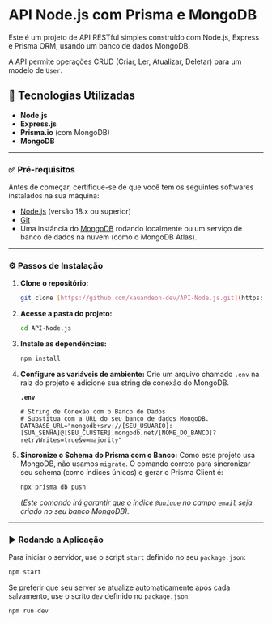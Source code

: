 # API Node.js com Prisma e MongoDB

Este é um projeto de API RESTful simples construído com Node.js, Express e Prisma ORM, usando um banco de dados MongoDB.

A API permite operações CRUD (Criar, Ler, Atualizar, Deletar) para um modelo de `User`.

## 🚀 Tecnologias Utilizadas

* **Node.js**
* **Express.js**
* **Prisma.io** (com MongoDB)
* **MongoDB**

---

### ✅ Pré-requisitos

Antes de começar, certifique-se de que você tem os seguintes softwares instalados na sua máquina:

* [Node.js](https://nodejs.org/) (versão 18.x ou superior)
* [Git](https://git-scm.com/)
* Uma instância do [MongoDB](https://www.mongodb.com/try/download/community) rodando localmente ou um serviço de banco de dados na nuvem (como o MongoDB Atlas).

---

### ⚙️ Passos de Instalação

1.  **Clone o repositório:**
    ```bash
    git clone [https://github.com/kauandeon-dev/API-Node.js.git](https://github.com/kauandeon-dev/API-Node.js.git)
    ```

2.  **Acesse a pasta do projeto:**
    ```bash
    cd API-Node.js
    ```

3.  **Instale as dependências:**
    ```bash
    npm install
    ```

4.  **Configure as variáveis de ambiente:**
    Crie um arquivo chamado `.env` na raiz do projeto e adicione sua string de conexão do MongoDB.

    **`.env`**
    ```env
    # String de Conexão com o Banco de Dados
    # Substitua com a URL do seu banco de dados MongoDB.
    DATABASE_URL="mongodb+srv://[SEU_USUARIO]:[SUA_SENHA]@[SEU_CLUSTER].mongodb.net/[NOME_DO_BANCO]?retryWrites=true&w=majority"
    ```

5.  **Sincronize o Schema do Prisma com o Banco:**
    Como este projeto usa MongoDB, não usamos `migrate`. O comando correto para sincronizar seu schema (como índices únicos) e gerar o Prisma Client é:
    ```bash
    npx prisma db push
    ```
    *(Este comando irá garantir que o índice `@unique` no campo `email` seja criado no seu banco MongoDB).*

---

### ▶️ Rodando a Aplicação

Para iniciar o servidor, use o script `start` definido no seu `package.json`:

```bash
npm start
```
Se preferir que seu server se atualize automaticamente após cada salvamento, use o scrito `dev` definido no `package.json`:
```bash
npm run dev
```
